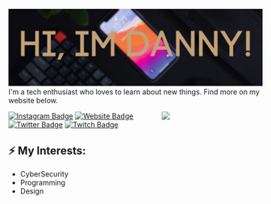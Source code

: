 ![Header image](https://raw.githubusercontent.com/dosermind/dosermind/master/Assets/GitHub_Header.png)
I'm a tech enthusiast who loves to learn about new things. Find more on my website below.

<img align='right' src='https://media.giphy.com/media/bcKmIWkUMCjVm/giphy.gif' width='200"'>


[![Instagram Badge](https://img.shields.io/badge/-daniel.adriao-e4405f?style=flat-square&logo=Instagram&logoColor=white&link=https://www.instagram.com/daniel.adriao/)](https://www.instagram.com/daniel.adriao/)
[![Website Badge](https://img.shields.io/badge/-mywebsite-e34f26?style=flat-square&logo=HTML5&logoColor=white&link=https://daniel-adriao.web.app)](https://daniel-adriao.web.app)
[![Twitter Badge](https://img.shields.io/badge/-dosermind-1DA1F2?style=flat-square&logo=twitter&logoColor=white&link=https://twitter.com/dosermind)](https://twitter.com/dosermind)
[![Twitch Badge](https://img.shields.io/badge/-dosermind-6441a5?style=flat-square&logo=twitch&logoColor=white&link=https://twitter.com/dosermind)](https://twitter.com/dosermind)


## ⚡ My Interests:
- CyberSecurity
- Programming
- Design
